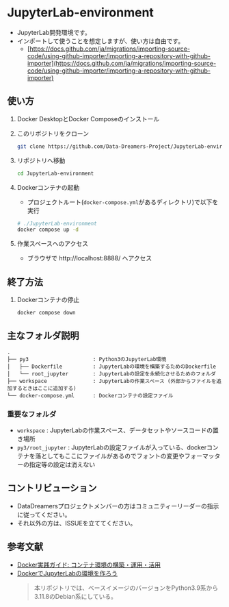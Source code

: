 # JupyterLab-environment

- JupyterLab開発環境です。
- インポートして使うことを想定しますが、使い方は自由です。
    - [https://docs.github.com/ja/migrations/importing-source-code/using-github-importer/importing-a-repository-with-github-importer](https://docs.github.com/ja/migrations/importing-source-code/using-github-importer/importing-a-repository-with-github-importer)

## 使い方

1. Docker DesktopとDocker Composeのインストール


1. このリポジトリをクローン
    ```bash
    git clone https://github.com/Data-Dreamers-Project/JupyterLab-environment.git
    ```

1. リポジトリへ移動
    ```bash
    cd JupyterLab-environment
    ```

1. Dockerコンテナの起動
   - プロジェクトルート(`docker-compose.yml`があるディレクトリ)で以下を実行
    ```bash
    # ./JupyterLab-environment
    docker compose up -d
    ```

1. 作業スペースへのアクセス
   - ブラウザで http://localhost:8888/ へアクセス

## 終了方法

1. Dockerコンテナの停止
    ```bash
    docker compose down
    ```


## 主なフォルダ説明
```
.
├── py3                     : Python3のJupyterLab環境
│   ├── Dockerfile          : JupyterLabの環境を構築するためのDockerfile
│   └── root_jupyter        : JupyterLabの設定を永続化させるためのフォルダ
├── workspace               : JupyterLabの作業スペース (外部からファイルを追加するときはここに追加する)
└── docker-compose.yml      : Dockerコンテナの設定ファイル
```

### 重要なフォルダ
- `workspace` : 
    JupyterLabの作業スペース、データセットやソースコードの置き場所
- `py3/root_jupyter` : 
    JupyterLabの設定ファイルが入っている、dockerコンテナを落としてもここにファイルがあるのでフォントの変更やフォーマッターの指定等の設定は消えない

## コントリビューション

- DataDreamersプロジェクトメンバーの方はコミュニティーリーダーの指示に従ってください。
- それ以外の方は、ISSUEを立ててください。

## 参考文献

- [Docker実践ガイド: コンテナ環境の構築・運用・活用](https://ndlsearch.ndl.go.jp/books/R100000002-I032642811)    
- [DockerでJupyterLabの環境を作ろう](https://www.idnet.co.jp/column/page_187.html)
    > 本リポジトリでは、ベースイメージのバージョンをPython3.9系から3.11.8のDebian系にしている。

